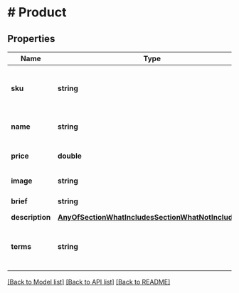 # # Product

## Properties

Name | Type | Description | Notes
------------ | ------------- | ------------- | -------------
**sku** | **string** | A unique identifier for the product variant | [optional]
**name** | **string** | The name of the product | [optional]
**price** | **double** | The price of the product | [optional]
**image** | **string** | Image of the product | [optional]
**brief** | **string** | Plan benefit summary | [optional]
**description** | [**AnyOfSectionWhatIncludesSectionWhatNotIncludes[]**](AnyOfSectionWhatIncludesSectionWhatNotIncludes.md) |  | [optional]
**terms** | **string** | Link to terms and conditions detailed by product | [optional]

[[Back to Model list]](../../README.md#models) [[Back to API list]](../../README.md#endpoints) [[Back to README]](../../README.md)
